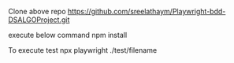 Clone above repo
https://github.com/sreelathaym/Playwright-bdd-DSALGOProject.git

execute below command 
npm install

To execute test
npx playwright ./test/filename
